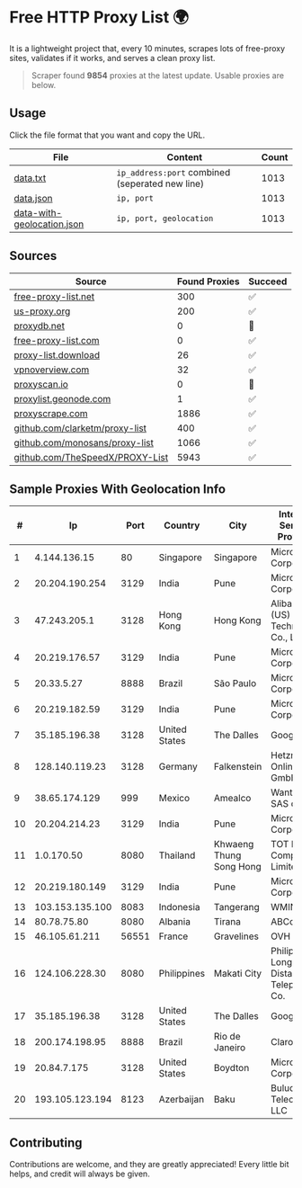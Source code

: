 
# Free HTTP Proxy List 🌍

It is a lightweight project that, every 10 minutes, scrapes lots of free-proxy sites, validates if it works, and serves a clean proxy list.


> Scraper found **9854** proxies at the latest update. Usable proxies are below.

## Usage

Click the file format that you want and copy the URL.


|File|Content|Count|
|----|-------|-----|
|[data.txt](https://raw.githubusercontent.com/themiralay/Proxy-List-World/master/data.txt)|`ip_address:port` combined (seperated new line)|1013|
|[data.json](https://raw.githubusercontent.com/themiralay/Proxy-List-World/master/data.json)|`ip, port`|1013|
|[data-with-geolocation.json](https://raw.githubusercontent.com/themiralay/Proxy-List-World/master/data-with-geolocation.json)|`ip, port, geolocation`|1013|

## Sources

|Source|Found Proxies|Succeed|
|------|-------------|-------|
|[free-proxy-list.net](https://free-proxy-list.net)|300|✅|
|[us-proxy.org](https://www.us-proxy.org)|200|✅|
|[proxydb.net](http://proxydb.net)|0|🚫|
|[free-proxy-list.com](https://free-proxy-list.com/?page=&port=&type%5B%5D=http&type%5B%5D=https&up_time=0&search=Search)|0|✅|
|[proxy-list.download](https://www.proxy-list.download/HTTP)|26|✅|
|[vpnoverview.com](https://vpnoverview.com/privacy/anonymous-browsing/free-proxy-servers)|32|✅|
|[proxyscan.io](https://www.proxyscan.io)|0|🚫|
|[proxylist.geonode.com](https://proxylist.geonode.com/api/proxy-list?limit=300&page=1&sort_by=lastChecked&sort_type=desc&protocols=http,https)|1|✅|
|[proxyscrape.com](https://api.proxyscrape.com/v2/?request=displayproxies&protocol=http&timeout=10000&country=all&ssl=all&anonymity=all)|1886|✅|
|[github.com/clarketm/proxy-list](https://raw.githubusercontent.com/clarketm/proxy-list/master/proxy-list-raw.txt)|400|✅|
|[github.com/monosans/proxy-list](https://raw.githubusercontent.com/monosans/proxy-list/main/proxies/http.txt)|1066|✅|
|[github.com/TheSpeedX/PROXY-List](https://raw.githubusercontent.com/TheSpeedX/PROXY-List/master/http.txt)|5943|✅|


## Sample Proxies With Geolocation Info

|#|Ip|Port|Country|City|Internet Service Provider|
|-|--|----|-------|----|-------------------------|
|1|4.144.136.15|80|Singapore|Singapore|Microsoft Corporation|
|2|20.204.190.254|3129|India|Pune|Microsoft Corporation|
|3|47.243.205.1|3128|Hong Kong|Hong Kong|Alibaba (US) Technology Co., Ltd.|
|4|20.219.176.57|3129|India|Pune|Microsoft Corporation|
|5|20.33.5.27|8888|Brazil|São Paulo|Microsoft Corporation|
|6|20.219.182.59|3129|India|Pune|Microsoft Corporation|
|7|35.185.196.38|3128|United States|The Dalles|Google LLC|
|8|128.140.119.23|3128|Germany|Falkenstein|Hetzner Online GmbH|
|9|38.65.174.129|999|Mexico|Amealco|Wantelco SAS de CV|
|10|20.204.214.23|3129|India|Pune|Microsoft Corporation|
|11|1.0.170.50|8080|Thailand|Khwaeng Thung Song Hong|TOT Public Company Limited|
|12|20.219.180.149|3129|India|Pune|Microsoft Corporation|
|13|103.153.135.100|8083|Indonesia|Tangerang|WMINET|
|14|80.78.75.80|8080|Albania|Tirana|ABCom|
|15|46.105.61.211|56551|France|Gravelines|OVH SAS|
|16|124.106.228.30|8080|Philippines|Makati City|Philippine Long Distance Telephone Co.|
|17|35.185.196.38|3128|United States|The Dalles|Google LLC|
|18|200.174.198.95|8888|Brazil|Rio de Janeiro|Claro S.A|
|19|20.84.7.175|3128|United States|Boydton|Microsoft Corporation|
|20|193.105.123.194|8123|Azerbaijan|Baku|Bulud Telecom LLC|



## Contributing

Contributions are welcome, and they are greatly appreciated! Every
little bit helps, and credit will always be given.


